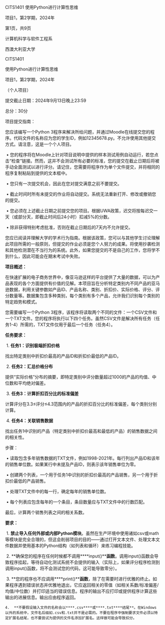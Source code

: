 CITS1401 使用Python进行计算性思维

项目1，第2学期，2024年

第1页，共9页

计算机科学与软件工程系

西澳大利亚大学

CITS1401

使用Python进行计算性思维

项目1，第2学期，2024年

（个人项目）

提交截止日期：2024年9月13日晚上23:59

总分：30分



项目提交指南：

您应该编写一个Python 3程序来解决所给问题，并通过Moodle在线提交您的程序。代码文件的名称应为您的学生ID，例如12345678.py。不允许使用其他提交方式。请注意，这是一个个人项目。



​	•	您的程序将在Moodle上针对项目说明中提供的样本测试用例自动运行，若您点击“检查”链接。然而，这并不会测试所有必要的标准，您的提交在截止日期后将被手动全面测试以进行评分。请记住，您需要将程序作为单个文件提交，并将相同的程序复制粘贴到提供的文本框中。

​	•	您只有一次提交机会，因此在您对提交满意之前不要提交。

​	•	截止时间时所有未提交的作业将自动提交。系统无法重新打开、修改或撤销您的提交。

​	•	您必须在上述截止日期之前提交您的项目。根据UWA政策，迟交将按每迟交一天（或部分天，即截止时间后24小时）扣减5%的分数。

​	•	除非获得特别考虑批准，否则在截止日期后的7天内不允许提交。



您应已阅读并理解大学的学术行为指南。根据该政策，您可以与其他学生讨论理解此项目所需的一般原则，但提交的作业必须是您个人努力的成果。将使用抄袭检测和其他检测潜在不当行为的系统。此外，如果您提交的不是自己的工作，您将学不到什么，因此可能会在期末考试中失败。



**项目概述：**



在快速扩展的电子商务世界中，像亚马逊这样的平台提供了大量的数据，可以为产品表现的各个方面提供有价值的见解。本项目旨在分析特定类别内不同产品的亚马逊数据，利用关键参数如产品ID、产品名称、类别、折扣价、实际价格、评分、评分数量等。数据集包含多种类别，每个类别有多个产品，允许我们识别每个类别的特定趋势和模式。



您需要编写一个Python 3程序，该程序将读取两个不同的文件：一个CSV文件和一个TXT文件。您的程序将执行以下四个任务。虽然CSV文件是解决所有任务（任务1-4）所需的，TXT文件仅用于最后一个任务（任务4）。



**任务要求：**



​	1.	**任务1：识别极端折扣价格**

找出特定类别中折扣价最高的产品ID和折扣价最低的产品ID。

​	2.	**任务2：汇总价格分布**

提供“实际价格”分布的摘要，即特定类别中评分数量超过1000的产品的均值、中位数和平均绝对偏差。

​	3.	**任务3：计算折扣百分比的标准偏差**

计算评分在3.3≤评分≤4.3范围内的产品的折扣百分比的标准偏差，每个类别分别计算。

​	4.	**任务4：关联销售数据**

找出任务1中识别的产品（特定类别中折扣价最高和最低的产品）的销售数据之间的相关性。

步骤：

​	•	读取包含多年销售数据的TXT文件，例如1998-2021年。每行列出产品ID和该年的销售单位数。如果某行中未提及产品ID，则表示该年销售单位为零。

​	•	创建两个列表，一个用于任务1中识别的折扣价最高的产品销售，另一个用于折扣价最低的产品销售。

​	•	处理TXT文件中的每一行，确定每年的销售单位数。

​	•	每个列表应包含每年的一个条目，条目数量应与TXT文件中的行数匹配。

最后，计算两个销售列表之间的相关系数。



**要求：**



​	1.	**禁止导入任何外部或内部Python模块**。虽然在生产环境中使用诸如csv或math等模块是完全合理的，但这会削弱项目的目的——通过打开文本文件、处理文本文件数据并使用基本的Python结构（如列表和循环）来练习编程技能。

​	2.	**确保您的程序在任何时候都不调用****input()****函数**。调用input()函数会导致程序挂起，等待自动化测试系统不会提供的输入（实际上，如果评分程序检测到调用input()函数，将不会测试您的代码，这可能导致零分）。

​	3.	**您的程序也不应调用****print()****函数**，除了在需要时进行优雅的终止。如果程序遇到错误状态并优雅地退出，它应返回相关的零值（如相关系数/标准偏差/均值/中位数）并打印适当的错误信息。程序的输出不应打印或提供程序计算这些输出的进展信息。输出应由程序返回。

	4.	**不要假设输入文件的名称会以****.csv****或****.txt****结尾**。在Windows以外的系统中，文件名后缀如.csv和.txt并不是必需的。不要在程序中强制要求文件必须以特定扩展名结尾，也不要尝试为提供的文件名添加扩展名。这样做可能会导致扣分。

